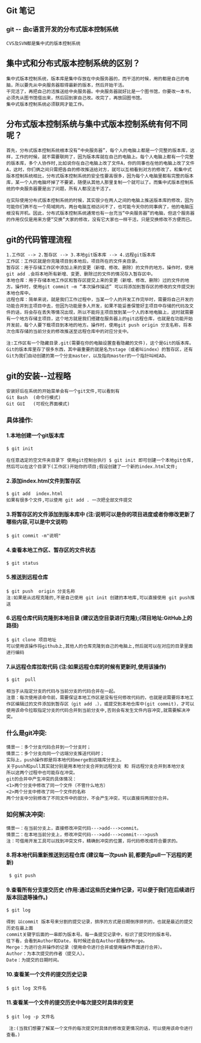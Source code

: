 ## Git 笔记
### git -- 由c语言开发的分布式版本控制系统
    CVS及SVN都是集中式的版本控制系统
## 集中式和分布式版本控制系统的区别？   
    集中式版本控制系统，版本库是集中存放在中央服务器的，而干活的时候，用的都是自己的电脑，所以要先从中央服务器取得最新的版本，然后开始干活。
    干完活了，再把自己的活推送给中央服务器。中央服务器就好比是一个图书馆，你要改一本书，必须先从图书馆借出来，然后回到家自己改。改完了，再放回图书馆。
    集中式版本控制系统必须联网才能工作。
## 分布式版本控制系统与集中式版本控制系统有何不同呢？
    首先，分布式版本控制系统根本没有“中央服务器”，每个人的电脑上都是一个完整的版本库，这样，工作的时候，就不需要联网了，因为版本库就在自己的电脑上。每个人电脑上都有一个完整的版本库，多个人协作时,比如说你在自己电脑上改了文件A，你的同事也在他的电脑上改了文件A，这时，你们俩之间只需把各自的修改推送给对方，就可以互相看到对方的修改了。和集中式版本控制系统相比，分布式版本控制系统的安全性要高很多，因为每个人电脑里都有完整的版本库，某一个人的电脑坏掉了不要紧，随便从其他人那里复制一个就可以了。而集中式版本控制系统的中央服务器要是出了问题，所有人都没法干活了。

    在实际使用分布式版本控制系统的时候，其实很少在两人之间的电脑上推送版本库的修改，因为可能你们俩不在一个局域网内，两台电脑互相访问不了，也可能今天你的同事病了，他的电脑压根没有开机。因此，分布式版本控制系统通常也有一台充当“中央服务器”的电脑，但这个服务器的作用仅仅是用来方便“交换”大家的修改，没有它大家也一样干活，只是交换修改不方便而已。

 ## git的代码管理流程
    1.工作区 --> 2.暂存区 --> 3.本地git版本库 --> 4.远程git版本库
    工作区：工作区就是你克隆项目到本地后，项目所在的文件夹目录。
    暂存区：用于存储工作区中添加上来的变更（新增、修改、删除）的文件的地方。操作时，使用git add .会将本地所有新增、变更、删除过的文件的情况存入暂存区中。
    本地仓库：用于存储本地工作区和暂存区提交上来的变更（新增、修改、删除）过的文件的地方。操作时，使用git commit –m “本次操作描述” 可以将添加到暂存区的修改的文件提交到本地仓库中。
    远程仓库：简单来说，就是我们工作过程中，当某一个人的开发工作完毕时，需要将自己开发的功能合并到主项目中去，但因为功能是多人开发，如果不能妥善保管好主项目中存储的代码及文件的话，将会存在丢失等情况出现，所以不能将主项目放到某一个人的本地电脑上，这时就需要有一个地方存储主项目，这个地方就是我们搭建在服务器上的git远程仓库，也就是在功能开始开发前，每个人要下载项目到本地的地方。操作时，使用git push origin 分支名称，将本次仓库存储的当前分支的修改推送至远程仓库中的对应分支中。

    注:工作区有一个隐藏目录.git(需要在你的电脑设置查看隐藏的文件)，这个是Git的版本库。Git的版本库里存了很多东西，其中最重要的就是名为stage（或者叫index）的暂存区，还有Git为我们自动创建的第一个分支master，以及指向master的一个指针叫HEAD。
## git的安装--过程略
    安装好后在系统的开始菜单会有一个git文件,可以看到有
    Git Bash  (命令行模式) 
    Git GUI   (可视化界面模式)

### 具体操作:
#### 1.本地创建一个git版本库
    $ git init

    在任意选定的空文件夹目录下 使用git控制台执行 $ git init 即可创建一个本地git仓库,然后可以在这个目录下(工作区)开始你的项目;假设创建了一个新的index.html文件;
   
#### 2.添加index.html文件到暂存区
    $ git add  index.html   
    如果有很多个文件,可以使用 git add . 一次把全部文件提交
   
#### 3.将暂存区的文件添加到版本库中 (注:说明可以是你的项目进度或者你修改更新了哪些内容,可以是中文说明)
    $ git commit -m"说明"  
   
#### 4.查看本地工作区、暂存区的文件状态
    $ git status 
   
#### 5.推送到远程仓库
    $ git push  origin 分支名称 
    注:如果是从远程克隆的,不是自己使用 git init 创建的本地库,可以直接使用 git push推送
   
#### 6.远程仓库代码克隆到本地目录 (建议选空目录进行克隆);(项目地址:GitHub上的路径)
    $ git clone 项目地址 
    可以使用该操作将github上,其他人的仓库克隆到自己的电脑上,然后就可以在对应的目录里面进行编码
   
#### 7.从远程仓库拉取代码 (注:如果远程仓库的时候有更新时,使用该操作)
    $ git  pull

    相当于从指定分支的代码与当前分支的代码合并在一起。
    注意：每次使用该命令前，需要保证本地工作区是没有任何修改代码的，也就是说需要将本地工作区编辑过的文件添加到暂存区（git add .），或提交到本地仓库中(git commit)，才可以使用该命令拉取指定分支的代码合并到当前分支中,否则会有发生文件内容冲突,就需要解决冲突。
### 什么是git冲突:
    情景一：多个分支代码合并到一个分支时；
    情景二：多个分支向同一个远端分支推送代码时；
    实际上，push操作即是将本地代码merge到远端库分支上。
    关于push和pull其实就分别是用本地分支合并到远程分支 和 将远程分支合并到本地分支
    所以这两个过程中也可能存在冲突。
    git的合并中产生冲突的具体情况：
    <1>两个分支中修改了同一个文件（不管什么地方）
    <2>两个分支中修改了同一个文件的名称
    两个分支中分别修改了不同文件中的部分，不会产生冲突，可以直接将两部分合并。
### 如何解决冲突:
    情景一：在当前分支上，直接修改冲突代码--->add--->commit。
    情景二：在本地当前分支上，修改冲突代码--->add--->commit--->push
    注：可借用开发工具可以找到冲突文件，精确到冲突的位置，将代码修改成符合要求的。
   
#### 8.将本地代码重新推送到远程仓库 (建议每一次push 前,都要先pull一下远程的更新)
     $ git push
   
#### 9.查看所有分支提交历史 (作用:通过这些历史操作记录，可以便于我们在后续进行版本回退等操作。)
    $ git log 

    得到 以commit 版本号来分割的提交记录，排序的方式是日期倒序排列的，也就是最近的提交历史在最上面
    commit关键字后面的一串即为版本号。每一条提交记录中，标识了提交时的版本号。
    往下看，会看到Author和Date，有时候还会在Author前看到Merge。
    Merge：为进行合并操作的记录（使用命令进行合并或使用操作界面进行合并）。
    Author：为本次提交的作者（提交人）。
    Date：为提交的日期时间。
   
#### 10.查看某一个文件的提交历史记录
    $ git log 文件名
   
#### 11.查看某一个文件的提交历史中每次提交时具体的变更 
    $ git log -p 文件名

     注:(当我们想要了解某一个文件的每次提交时具体的修改变更情况的话，可以使用该命令进行查看。)
  
    